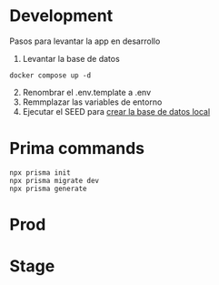 # Development
Pasos para levantar la app en desarrollo

1. Levantar la base de datos
```
docker compose up -d
```

2. Renombrar el .env.template a .env
3. Remmplazar las variables de entorno
4. Ejecutar el SEED para [crear la base de datos local](localhost:3000/api/seed)


# Prima commands
```
npx prisma init
npx prisma migrate dev
npx prisma generate
```


# Prod




# Stage